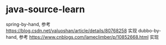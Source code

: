 # java-source-learn
spring-by-hand, 参考 https://blog.csdn.net/yaluoshan/article/details/80768258 实现
dubbo-by-hand, 参考 https://www.cnblogs.com/lameclimber/p/10852668.html 实现
